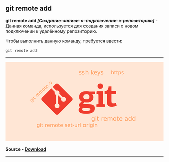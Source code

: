 ## **git remote add**

**git remote add *[Создание-записи-о-подключении-к-репозиторию]*** - Данная команда, используется для создания записи о новом подключении к удалённому репозиторию.

Чтобы выполнить данную команду, требуется ввести:

```bash-
git remote add
```

---

![git remote add](/assets/git%20remote%20add.png)

**Source - [Download](https://leninmhs.com/git-remote-add-gitlab/)**

---